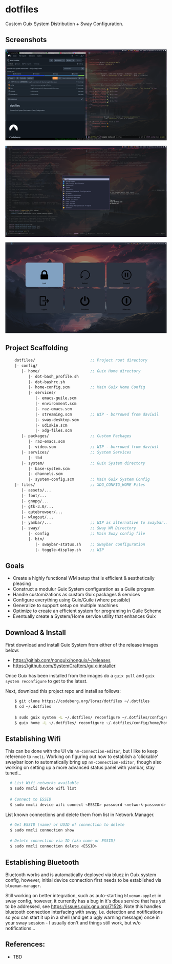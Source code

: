 # dotfiles

Custom Guix System Distribution + Sway Configuration.


## Screenshots

![View 1](files/assets/screenshots/guix-sway-expose-1__2024-11-09.png)

![View 2](files/assets/screenshots/guix-sway-expose-2__2024-11-09.png)

![View 3](files/assets/screenshots/guix-sway-expose-3__2024-11-15.png)


## Project Scaffolding

```scm
    dotfiles/                        ;; Project root directory
    |- config/
       |- home/                      ;; Guix Home directory
          |- dot-bash_profile.sh
          |- dot-bashrc.sh
          |- home-config.scm         ;; Main Guix Home Config
          |- services/
             |- emacs-guile.scm
             |- environment.scm
             |- raz-emacs.scm
             |- streaming.scm        ;; WIP - borrowed from daviwil
             |- sway-desktop.scm
             |- udiskie.scm
             |- xdg-files.scm
       |- packages/                  ;; Custom Packages
          |- raz-emacs.scm
          |- video.scm               ;; WIP - borrowed from daviwil
       |- services/                  ;; System Services
          |- tbd
       |- system/                    ;; Guix System directory
          |- base-system.scm
          |- channels.scm
          |- system-config.scm       ;; Main Guix System Config
    |- files/                        ;; XDG_CONFIG_HOME Files
       |- assets/...
       |- foot/...
       |- gnupg/...
       |- gtk-3.0/...
       |- qutebrowser/...
       |- wlogout/...
       |- yambar/...                 ;; WIP as alternative to swaybar...               
       |- sway/                      ;; Sway WM Directory
          |- config                  ;; Main Sway config file
          |- bin/
             |- swaybar-status.sh    ;; Swaybar configuration
             |- toggle-display.sh    ;; WIP
```


## Goals

 - Create a highly functional WM setup that is efficient & aesthetically pleasing 
 - Construct a modulur Guix System configuration as a Guile program
 - Handle customizations as custom Guix packages & services
 - Configure everything using Guix/Guile (where possible)
 - Generalize to support setup on multiple machines
 - Optimize to create an efficient system for programing in Guile Scheme
 - Eventually create a System/Home service utility that enhances Guix   


## Download & Install

First download and install Guix System from either of the release images below:
    
 - https://gitlab.com/nonguix/nonguix/-/releases
 - https://github.com/SystemCrafters/guix-installer

Once Guix has been installed from the images do a `guix pull` and `guix system reconfigure`
to get to the latest.

Next, download this project repo and install as follows:

```bash
    $ git clone https://codeberg.org/loraz/dotfiles ~/.dotfiles
    $ cd ~/.dotfiles

    $ sudo guix system -L ~/.dotfiles/ reconfigure ~/.dotfiles/config/system/system-config.scm
    $ guix home -L ~/.dotfiles/ reconfigure ~/.dotfiles/config/home/home-config.scm
```


## Establishing Wifi

This can be done with the UI via `nm-connection-editor`, but I like to keep reference to `nmcli`.
Working on figuring out how to establish a 'clickable' swaybar icon to automatically bring up
`nm-connection-editor`, though also working on setting up a more advanced status panel with yambar,
stay tuned...

```bash
  # List Wifi networks available
  $ sudo nmcli device wifi list

  # Connect to ESSID
  $ sudo nmcli device wifi connect <ESSID> password <network-password>
```

List known connections and delete them from list in Network Manager.

```bash
  # Get ESSID (name) or UUID of connection to delete
  $ sudo nmcli connection show

  # Delete connection via ID (aka name or ESSID)
  $ sudo nmcli connection delete <ESSID>
```


## Establishing Bluetooth

Bluetooth works and is automatically deployed via bluez in Guix system config, however, initial
device connection first needs to be established via `blueman-manager`.

Still working on better integration, such as auto-starting `blueman-applet` in sway config, however, it
currently has a bug in it's dbus service that has yet to be addressed, see
https://issues.guix.gnu.org/71528. Note this handles bluetooth connection interfacing with sway, i.e.
detection and notifications so you can start it up in a shell (and get a ugly warning message) once
in your sway session - I usually don't and things still work, but w/o notifications...


## References:

  - TBD
